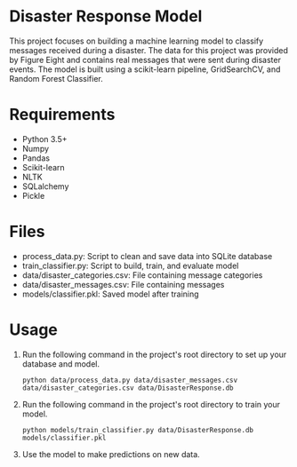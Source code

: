 
# Disaster Response Model
This project focuses on building a machine learning model to classify messages received during a disaster. The data for this project was provided by Figure Eight and contains real messages that were sent during disaster events. The model is built using a scikit-learn pipeline, GridSearchCV, and Random Forest Classifier.



# Requirements
* Python 3.5+
* Numpy
* Pandas
* Scikit-learn
* NLTK
* SQLalchemy
* Pickle

# Files
* process_data.py: Script to clean and save data into SQLite database
* train_classifier.py: Script to build, train, and evaluate model
* data/disaster_categories.csv: File containing message categories
* data/disaster_messages.csv: File containing messages
* models/classifier.pkl: Saved model after training

# Usage
1. Run the following command in the project's root directory to set up your database and model.

    `python data/process_data.py data/disaster_messages.csv data/disaster_categories.csv data/DisasterResponse.db`

2. Run the following command in the project's root directory to train your model.

    `python models/train_classifier.py data/DisasterResponse.db models/classifier.pkl`

3. Use the model to make predictions on new data.
